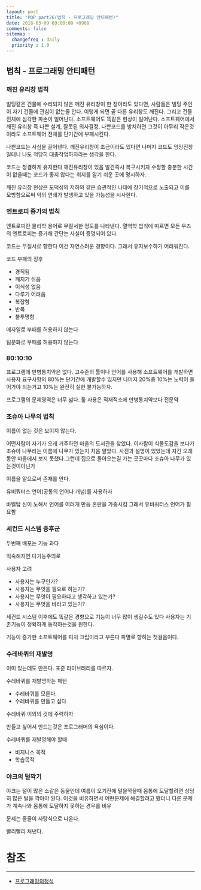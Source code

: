 ```yaml
---
layout: post
title: "POP_part26(법칙 - 프로그래밍 안티패턴)"
date: 2018-03-09 09:00:00 +0900
comments: false
sitemap :
  changefreq : daily
  priority : 1.0
---
```


## 법칙 - 프로그래밍 안티패턴

### 깨진 유리창 법칙

빌딩같은 건물에 수리되지 않은 깨진 유리창이 한 장이라도 있다면, 사람들은 빌딩 주인이 자기 건물에 관심이 없는줄 안다.
이렇게 되면 곧 다른 유리창도 깨진다. 그리고 건물 전체에 심각한 파손이 일어난다.
소프트웨어도 똑같은 현상이 일어난다. 소프트웨어에서 깨진 유리창 즉 나쁜 설계, 잘못된 의사결정, 나쁜코드를 방치하면 
그것이 아무리 작은것이라도 소프트웨어 전체를 단기간에 부패시킨다.

나쁜코드는 사심을 끌어낸다. 깨진유리창이 조금이라도 있다면 나머지 코드도 엉망진창일테니 나도 적당히 대충작업하자라는 생각을 한다.

코드는 청결하게 유지한다 깨진유리창이 있음 발견즉시 복구시키자 수정할 충분한 시간이 없을때는 코드가 좋지 않다는 취지를 
알기 쉬운 곳에 명시하자.

깨진 유리창 현상은 도덕성의 저하와 같은 습관적인 나태에 장기적으로 노출되고 이를 모방함으로써 악의 연쇄가 발생하고 있을 가능성을 시사한다.

### 엔트로피 증가의 법칙

엔트로피란 물리학 용어로 무질서한 정도를 나타낸다. 열역학 법칙에 따르면 모든 우즈의 엔트로피는 증가해 간단는 사실이 증명되어 있다.

코드는 무질서로 향한다 이건 자연스러운 경향이다. 그래서 유지보수하기 어려워진다.

코드 부패의 징후
* 경직됨
* 깨지기 쉬움
* 이식성 없음
* 다루기 어려움
* 복잡함
* 반복
* 불투명함

애자일로 부패를 허용하지 않는다

팀문화로 부패를 허용하지 않는다

### 80:10:10

프로그램에 만병통치약은 없다.
고수준의 툴이나 언어를 사용해 소프트웨어를 개발하면 사용자 요구사항의 80%는 단기간에 개발할수 있지만 
나머지 20%중 10%는 노력이 들어가야 되는거고 10%는 완전히 실현 불가능하자.

프로그램의 문제영역은 너무 넓다.
툴 사용은 적재적소에
만병통치약보다 전문약

### 조슈아 나무의 법칙

이름이 없는 것은 보이지 않는다.

어떤사람이 자기가 오래 거주하던 마을의 도서관을 찾았다. 이사람이 식물도감을 보다가 조슈아 나무라는 이름에 나무가 있는지
처음 알았다. 사진과 설명이 있었는데 자긴 오래동안 마을에서 보지 못했다.그런데 집으로 돌아오는길 가는 곳곳마다 조슈아 나무가 있는것이아닌가

이름을 앎으로써 존재를 안다.

유비쿼터스 언어(공통의 언어나 개념)를 사용하자

바벨탑 신이 노해서 언어를 여러개 만듬 혼란을 가중시킴 그래서 유비쿼터스 언어가 필요함

### 세컨드 시스템 증후군

두번째 배포는 기능 과다

익숙해지면 다기능주의로

사용자 고려

* 사용자는 누구인가?
* 사용자는 무엇을 필요로 하는가?
* 사용자는 무엇이 필요하다고 생각하고 있는가?
* 사용자는 무엇을 바라고 있는가?

세컨드 시스템 이후에도 똑같은 경향으로 기능이 너무 많이 생길수도 있다 사용자는 기존기능이 정확하게 동작하는것을 원한다.

기능이 증가한 소프트웨어를 피처 크립이라고 부른다 파멸로 향하는 첫걸음이다.

### 수레바퀴의 재발명

이미 있는데도 만든다. 표준 라이브러리를 따르자.

수레바퀴를 재발명하는 패턴 
* 수레바퀴를 모른다.
* 수레바퀴를 만들고 싶다

수레바퀴 이외의 것에 주력하자

만들고 싶어서 만드는것은 프로그래머의 욕심이다.

수레바퀴를 재발명해야 할때
* 비지니스 목적
* 학습목적

### 야크의 털깍기

야크는 털이 많은 소같은 동물인데 여름이 오기전에 털을깍을때 몸통에 도달할려면 상당히 많은 털을 깍아야 된다.
이것을 비유하면서 어떤문제에 해결할려고 봤더니 다른 문제가 계속나와 몸통에 도달하지 못하는 경우를 비유

문제는 줄줄이 사탕식으로 나온다.

빨리빨리 처낸다. 



# 참조
-----
* [프로그래밍의정석](http://www.yes24.com/24/Goods/55254076?Acode=101)
